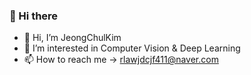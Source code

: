 ### 👋 Hi there

- 👋 Hi, I’m JeongChulKim
- 👀 I’m interested in Computer Vision & Deep Learning
- 📫 How to reach me -> rlawjdcjf411@naver.com

<!---
jhtpo1230/jhtpo1230 is a ✨ special ✨ repository because its `README.md` (this file) appears on your GitHub profile.
You can click the Preview link to take a look at your changes.
--->
